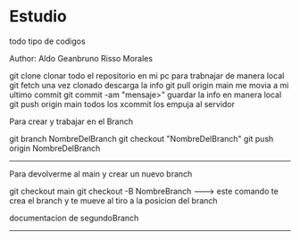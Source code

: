 # Estudio
todo tipo de codigos

Author: Aldo Geanbruno Risso Morales

git clone clonar todo el repositorio en mi pc para trabnajar de manera local
git fetch una vez clonado descarga la info
git pull origin main me movia a mi ultimo commit
git commit -am "mensaje>" guardar la info en manera local
git push origin main todos los xcommit los empuja al servidor



Para crear y trabajar en el Branch

git branch NombreDelBranch
git checkout "NombreDelBranch"
git push origin NombreDelBranch

----------- 

Para devolverme al main y crear un nuevo branch

git checkout main
git checkout -B NombreBranch ---> este comando te crea el branch y te mueve al tiro a la posicion del branch

documentacion de segundoBranch 

------------
